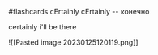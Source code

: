 #flashcards
cErtainly
cErtainly -- конечно
<!--SR:!2023-03-07,9,250-->
certainly i'll be there

![[Pasted image 20230125120119.png]]
